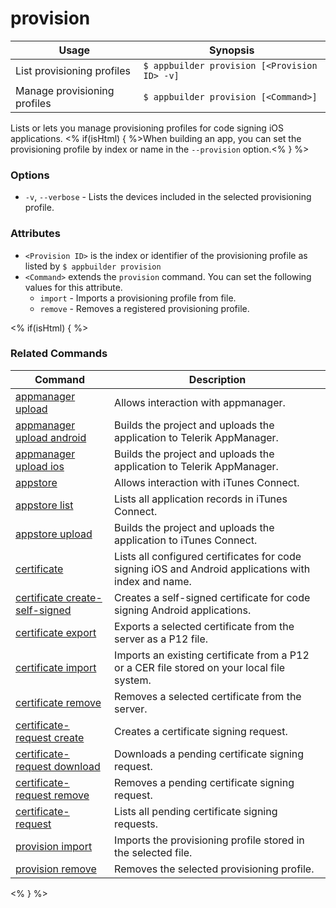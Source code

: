 provision
==========

Usage | Synopsis
------|-------
List provisioning profiles | `$ appbuilder provision [<Provision ID> -v]`
Manage provisioning profiles | `$ appbuilder provision [<Command>] `

Lists or lets you manage provisioning profiles for code signing iOS applications. <% if(isHtml) { %>When building an app, you can set the provisioning profile by index or name in the `--provision` option.<% } %> 

### Options
* `-v`, `--verbose` - Lists the devices included in the selected provisioning profile.

### Attributes
* `<Provision ID>` is the index or identifier of the provisioning profile as listed by `$ appbuilder provision`
* `<Command>` extends the `provision` command. You can set the following values for this attribute.
	* `import` - Imports a provisioning profile from file.
	* `remove` - Removes a registered provisioning profile.

<% if(isHtml) { %>
### Related Commands

Command | Description
----------|----------
[appmanager upload](appmanager.html) | Allows interaction with appmanager.
[appmanager upload android](appmanager-upload-android.html) | Builds the project and uploads the application to Telerik AppManager.
[appmanager upload ios](appmanager-upload-ios.html) | Builds the project and uploads the application to Telerik AppManager.
[appstore](appstore.html) | Allows interaction with iTunes Connect.
[appstore list](appstore-list.html) | Lists all application records in iTunes Connect.
[appstore upload](appstore-upload.html) | Builds the project and uploads the application to iTunes Connect.
[certificate](certificate.html) | Lists all configured certificates for code signing iOS and Android applications with index and name.
[certificate create-self-signed](certificate-create-self-signed.html) | Creates a self-signed certificate for code signing Android applications.
[certificate export](certificate-export.html) | Exports a selected certificate from the server as a P12 file.
[certificate import](certificate-import.html) | Imports an existing certificate from a P12 or a CER file stored on your local file system.
[certificate remove](certificate-remove.html) | Removes a selected certificate from the server.
[certificate-request create](certificate-request-create.html) | Creates a certificate signing request.
[certificate-request download](certificate-request-download.html) | Downloads a pending certificate signing request.
[certificate-request remove](certificate-request-remove.html) | Removes a pending certificate signing request.
[certificate-request](certificate-request.html) | Lists all pending certificate signing requests.
[provision import](provision-import.html) | Imports the provisioning profile stored in the selected file.
[provision remove](provision-remove.html) | Removes the selected provisioning profile.
<% } %>
